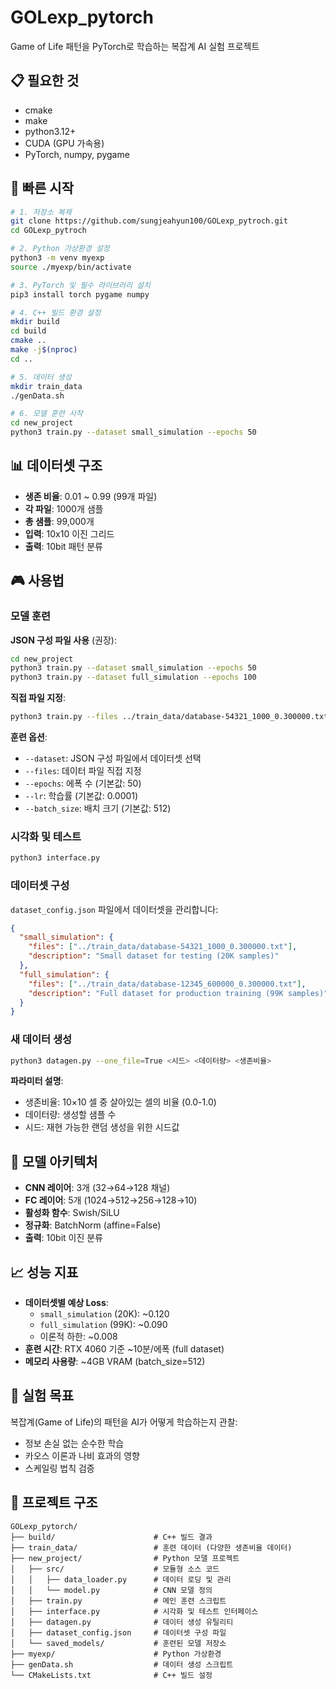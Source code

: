 # GOLexp_pytorch

Game of Life 패턴을 PyTorch로 학습하는 복잡계 AI 실험 프로젝트

## 📋 필요한 것

- cmake
- make  
- python3.12+
- CUDA (GPU 가속용)
- PyTorch, numpy, pygame

## 🚀 빠른 시작

```bash
# 1. 저장소 복제
git clone https://github.com/sungjeahyun100/GOLexp_pytroch.git
cd GOLexp_pytroch

# 2. Python 가상환경 설정
python3 -m venv myexp
source ./myexp/bin/activate

# 3. PyTorch 및 필수 라이브러리 설치
pip3 install torch pygame numpy

# 4. C++ 빌드 환경 설정
mkdir build
cd build
cmake ..
make -j$(nproc)
cd ..

# 5. 데이터 생성
mkdir train_data
./genData.sh

# 6. 모델 훈련 시작
cd new_project
python3 train.py --dataset small_simulation --epochs 50
```

## 📊 데이터셋 구조

- **생존 비율**: 0.01 ~ 0.99 (99개 파일)
- **각 파일**: 1000개 샘플
- **총 샘플**: 99,000개
- **입력**: 10x10 이진 그리드
- **출력**: 10bit 패턴 분류

## 🎮 사용법

### 모델 훈련

**JSON 구성 파일 사용** (권장):
```bash
cd new_project
python3 train.py --dataset small_simulation --epochs 50
python3 train.py --dataset full_simulation --epochs 100
```

**직접 파일 지정**:
```bash
python3 train.py --files ../train_data/database-54321_1000_0.300000.txt --epochs 30
```

**훈련 옵션**:
- `--dataset`: JSON 구성 파일에서 데이터셋 선택
- `--files`: 데이터 파일 직접 지정
- `--epochs`: 에폭 수 (기본값: 50)
- `--lr`: 학습률 (기본값: 0.0001)
- `--batch_size`: 배치 크기 (기본값: 512)

### 시각화 및 테스트
```bash
python3 interface.py
```
### 데이터셋 구성

`dataset_config.json` 파일에서 데이터셋을 관리합니다:

```json
{
  "small_simulation": {
    "files": ["../train_data/database-54321_1000_0.300000.txt"],
    "description": "Small dataset for testing (20K samples)"
  },
  "full_simulation": {
    "files": ["../train_data/database-12345_600000_0.300000.txt"],
    "description": "Full dataset for production training (99K samples)"
  }
}
```

### 새 데이터 생성
```bash
python3 datagen.py --one_file=True <시드> <데이터량> <생존비율>
```
**파라미터 설명**:
- 생존비율: 10×10 셀 중 살아있는 셀의 비율 (0.0-1.0)
- 데이터량: 생성할 샘플 수
- 시드: 재현 가능한 랜덤 생성을 위한 시드값

## 🧠 모델 아키텍처

- **CNN 레이어**: 3개 (32→64→128 채널)
- **FC 레이어**: 5개 (1024→512→256→128→10)
- **활성화 함수**: Swish/SiLU
- **정규화**: BatchNorm (affine=False)
- **출력**: 10bit 이진 분류

## 📈 성능 지표

- **데이터셋별 예상 Loss**:
  - `small_simulation` (20K): ~0.120
  - `full_simulation` (99K): ~0.090
  - 이론적 하한: ~0.008
- **훈련 시간**: RTX 4060 기준 ~10분/에폭 (full dataset)
- **메모리 사용량**: ~4GB VRAM (batch_size=512)

## 🔬 실험 목표

복잡계(Game of Life)의 패턴을 AI가 어떻게 학습하는지 관찰:
- 정보 손실 없는 순수한 학습
- 카오스 이론과 나비 효과의 영향
- 스케일링 법칙 검증

## 📁 프로젝트 구조

```
GOLexp_pytorch/
├── build/                      # C++ 빌드 결과
├── train_data/                 # 훈련 데이터 (다양한 생존비율 데이터)
├── new_project/                # Python 모델 프로젝트
│   ├── src/                    # 모듈형 소스 코드
│   │   ├── data_loader.py      # 데이터 로딩 및 관리
│   │   └── model.py            # CNN 모델 정의
│   ├── train.py                # 메인 훈련 스크립트
│   ├── interface.py            # 시각화 및 테스트 인터페이스
│   ├── datagen.py              # 데이터 생성 유틸리티
│   ├── dataset_config.json     # 데이터셋 구성 파일
│   └── saved_models/           # 훈련된 모델 저장소
├── myexp/                      # Python 가상환경
├── genData.sh                  # 데이터 생성 스크립트
└── CMakeLists.txt              # C++ 빌드 설정
```




